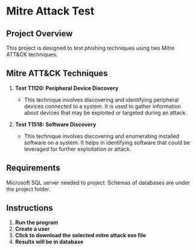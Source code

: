 # Mitre Attack Test

## Project Overview

This project is designed to test phishing techniques using two Mitre ATT&CK techniques.

## Mitre ATT&CK Techniques

1. **Test T1120: Peripheral Device Discovery**
   - This technique involves discovering and identifying peripheral devices connected to a system. It is used to gather information about devices that may be exploited or targeted during an attack.

2. **Test T1518: Software Discovery**
   - This technique involves discovering and enumerating installed software on a system. It helps in identifying software that could be leveraged for further exploitation or attack.
  
## Requirements
Microsoft SQL server needed to project.
Schemas of databases are under the project folder.

## Instructions

1. **Run the program**
2. **Create a user**
3. **Click to download the selected mitre attack exe file**
4. **Results will be in database** 





